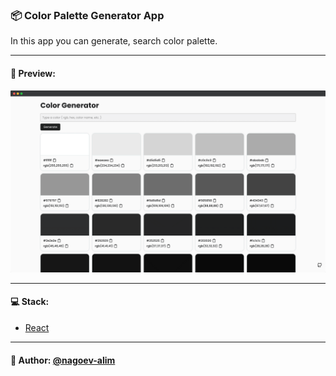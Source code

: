 ### 📦 Color Palette Generator App

In this app you can generate, search color palette.

---

#### 🌄 Preview:

![App Screenshot](src/assets/images/preview/1.png)

-----

#### 💻 Stack:

- [React](https://ru.reactjs.org/)

-----
#### 🙌 Author: [@nagoev-alim](https://github.com/nagoev-alim)
